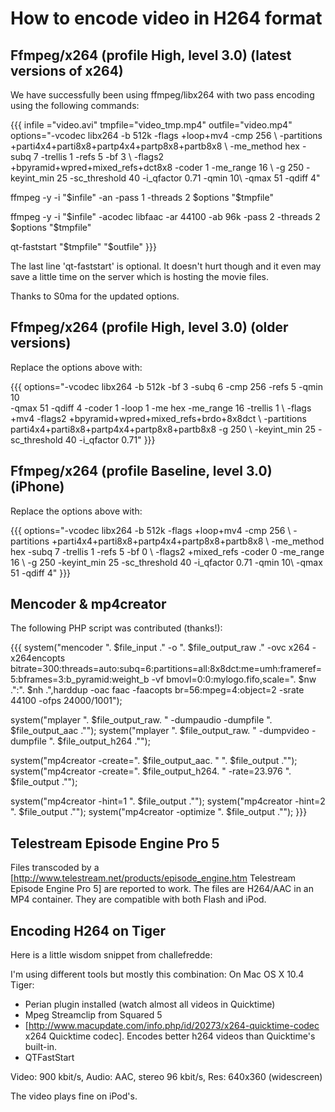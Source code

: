 # How to encode video in H264 format

## Ffmpeg/x264 (profile High, level 3.0) (latest versions of x264)

We have successfully been using ffmpeg/libx264 with two pass encoding using the
following commands:

{{{ infile ="video.avi" tmpfile="video_tmp.mp4" outfile="video.mp4"
options="-vcodec libx264 -b 512k -flags +loop+mv4 -cmp 256 \ -partitions
+parti4x4+parti8x8+partp4x4+partp8x8+partb8x8 \ -me_method hex -subq 7 -trellis
1 -refs 5 -bf 3 \ -flags2 +bpyramid+wpred+mixed_refs+dct8x8 -coder 1 -me_range
16 \ -g 250 -keyint_min 25 -sc_threshold 40 -i_qfactor 0.71 -qmin 10\ -qmax 51
-qdiff 4"

  ffmpeg -y -i "$infile" -an -pass 1 -threads 2 $options "$tmpfile"

  ffmpeg -y -i "$infile" -acodec libfaac -ar 44100 -ab 96k -pass 2 -threads 2
$options "$tmpfile"

  qt-faststart "$tmpfile" "$outfile" }}}

The last line 'qt-faststart' is optional. It doesn't hurt though and it even may
save a little time on the server which is hosting the movie files.

Thanks to S0ma for the updated options.

## Ffmpeg/x264 (profile High, level 3.0) (older versions)

Replace the options above with:

{{{ options="-vcodec libx264 -b 512k -bf 3 -subq 6 -cmp 256 -refs 5 -qmin 10 \
-qmax 51 -qdiff 4 -coder 1 -loop 1 -me hex -me_range 16 -trellis 1 \ -flags +mv4
-flags2 +bpyramid+wpred+mixed_refs+brdo+8x8dct \ -partitions
parti4x4+parti8x8+partp4x4+partp8x8+partb8x8 -g 250 \ -keyint_min 25
-sc_threshold 40 -i_qfactor 0.71" }}}

## Ffmpeg/x264 (profile Baseline, level 3.0) (iPhone)

Replace the options above with:

{{{ options="-vcodec libx264 -b 512k -flags +loop+mv4 -cmp 256 \ -partitions
+parti4x4+parti8x8+partp4x4+partp8x8+partb8x8 \ -me_method hex -subq 7 -trellis
1 -refs 5 -bf 0 \ -flags2 +mixed_refs -coder 0 -me_range 16 \ -g 250 -keyint_min
25 -sc_threshold 40 -i_qfactor 0.71 -qmin 10\ -qmax 51 -qdiff 4" }}}

## Mencoder & mp4creator

The following PHP script was contributed (thanks!):

{{{ system("mencoder ". $file_input ." -o ". $file_output_raw ." -ovc x264
-x264encopts
bitrate=300:threads=auto:subq=6:partitions=all:8x8dct:me=umh:frameref=5:bframes=3:b_pyramid:weight_b
-vf bmovl=0:0:mylogo.fifo,scale=". $nw .":". $nh .",harddup -oac faac -faacopts
br=56:mpeg=4:object=2 -srate 44100 -ofps 24000/1001");

system("mplayer ". $file_output_raw. " -dumpaudio -dumpfile ". $file_output_aac
.""); system("mplayer ". $file_output_raw. " -dumpvideo -dumpfile ".
$file_output_h264 ."");

system("mp4creator -create=". $file_output_aac. " ". $file_output ."");
system("mp4creator -create=". $file_output_h264. " -rate=23.976 ". $file_output
."");

system("mp4creator -hint=1 ". $file_output .""); system("mp4creator -hint=2 ".
$file_output .""); system("mp4creator -optimize ". $file_output .""); }}}

## Telestream Episode Engine Pro 5

Files transcoded by a [http://www.telestream.net/products/episode_engine.htm
Telestream Episode Engine Pro 5] are reported to work. The files are H264/AAC in
an MP4 container. They are compatible with both Flash and iPod.

## Encoding H264 on Tiger

Here is a little wisdom snippet from challefredde:

I'm using different tools but mostly this combination: On Mac OS X 10.4 Tiger:
  - Perian plugin installed (watch almost all videos in Quicktime)
  - Mpeg Streamclip from Squared 5
  - [http://www.macupdate.com/info.php/id/20273/x264-quicktime-codec x264
    Quicktime codec]. Encodes better h264 videos than Quicktime's built-in.
  - QTFastStart

Video: 900 kbit/s, Audio: AAC, stereo 96 kbit/s, Res: 640x360 (widescreen)

The video plays fine on iPod's.

